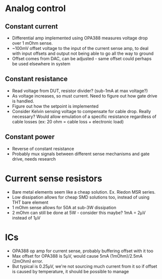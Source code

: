 # Analog control
## Constant current
- Differential amp implemented using OPA388 measures voltage drop over 1 mOhm sense.
- ~100mV offset voltage to the input of the current sense amp, to deal with input offsets and output not being able to go all the way to ground
- Offset comes from DAC, can be adjusted - same offset could perhaps be used elsewhere in system

## Constant resistance
- Read voltage from DUT, resistor divider? (sub-1mA at max voltage?)
- As voltage increases, so must current. Need to figure out how gate drive is handled.
- Figure out how the setpoint is implemented
- Consider Kelvin sensing voltage to compensate for cable drop. Really necessary? Would allow emulation of a specific resistance regardless of cable losses (ex: 20 ohm = cable loss + electronic load)

## Constant power
- Reverse of constant resistance
- Probably mux signals between different sense mechanisms and gate drive, needs research

# Current sense resistors
- Bare metal elements seem like a cheap solution. Ex. Riedon MSR series.
- Low dissipation allows for cheap SMD solutions too, instead of using THT bare element
- 1 mOhm sense allows for 50A at sub-3W dissipation
- 2 mOhm can still be done at 5W - consider this maybe? 1mA = 2µV instead of 1µV

# ICs
- OPA388 op amp for current sense, probably buffering offset with it too
- Max offset for OPA388 is 5µV, would cause 5mA (1mOhm)/2.5mA (2mOhm) error.
- But typical is 0.25µV, we're not sourcing much current from it so if offset is caused by temperature, it should be possible to manage